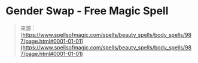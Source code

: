 <!--yml
category: 未分类
date: 2024-06-12 18:33:45
-->

# Gender Swap - Free Magic Spell

> 来源：[https://www.spellsofmagic.com/spells/beauty_spells/body_spells/987/page.html#0001-01-01](https://www.spellsofmagic.com/spells/beauty_spells/body_spells/987/page.html#0001-01-01)
